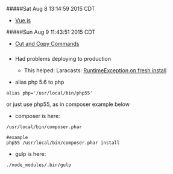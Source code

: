 #####Sat Aug  8 13:14:59 2015 CDT
* [Vue.js](http://vuejs.org/)

#####Sun Aug  9 11:43:51 2015 CDT
* [Cut and Copy Commands](https://developers.google.com/web/updates/2015/04/cut-and-copy-commands?hl=en)

#####
* Had problems deploying to production
    * This helped: Laracasts: [RuntimeException on fresh install](https://laracasts.com/discuss/channels/general-discussion/runtimeexception-on-fresh-install)

* alias php 5.6 to php
```
alias php='/usr/local/bin/php55'
```
or just use php55, as in composer example below

* composer is here:
```
/usr/local/bin/composer.phar

#example
php55 /usr/local/bin/composer.phar install
```

* gulp is here:
```
./node_modules/.bin/gulp 
```
